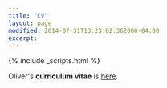 ```yaml
---
title: "CV"
layout: page
modified: 2014-07-31T13:23:02.362000-04:00
excerpt: 
---
```

{% include _scripts.html %}


Oliver's **curriculum vitae** is [here](/files/doc/stay_humble.pdf).